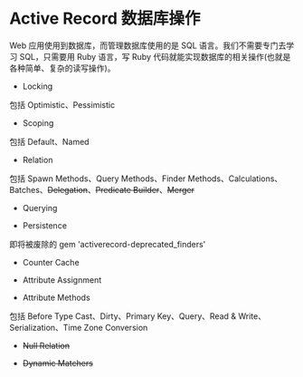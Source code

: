 # Active Record 数据库操作

Web 应用使用到数据库，而管理数据库使用的是 SQL 语言。我们不需要专门去学习 SQL，只需要用 Ruby 语言，写 Ruby 代码就能实现数据库的相关操作(也就是各种简单、复杂的读写操作)。

- Locking

包括 Optimistic、Pessimistic

- Scoping

包括 Default、Named

- Relation

包括 Spawn Methods、Query Methods、Finder Methods、Calculations、Batches、~~Delegation~~、~~Predicate Builder~~、~~Merger~~

- Querying

- Persistence

即将被废除的 gem 'activerecord-deprecated_finders'

- Counter Cache

- Attribute Assignment

- Attribute Methods

包括 Before Type Cast、Dirty、Primary Key、Query、Read & Write、Serialization、Time Zone Conversion

- ~~Null Relation~~

- ~~Dynamic Matchers~~
